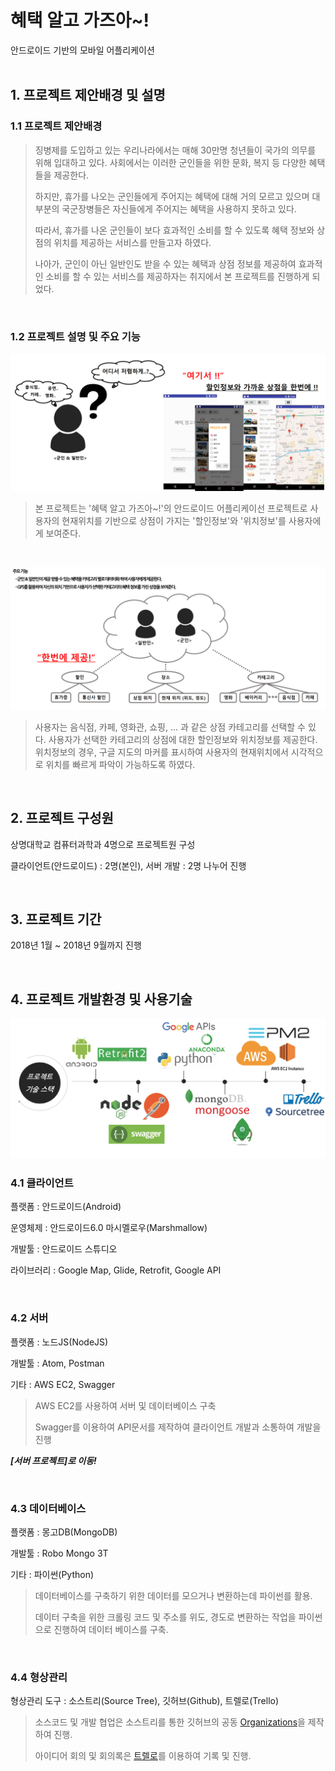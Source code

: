 # 혜택 알고 가즈아~!
안드로이드 기반의 모바일 어플리케이션
<br>
<br>

## 1. 프로젝트 제안배경 및 설명

### 1.1 프로젝트 제안배경

> 징병제를 도입하고 있는 우리나라에서는 매해 30만명 청년들이 국가의 의무를 위해 입대하고 있다. 사회에서는 이러한 군인들을 위한 문화, 복지 등 다양한 혜택들을 제공한다.
>
> 하지만, 휴가를 나오는 군인들에게 주어지는 혜택에 대해 거의 모르고 있으며 대부분의 국군장병들은 자신들에게 주어지는 혜택을 사용하지 못하고 있다.
>
> 따라서, 휴가를 나온 군인들이 보다 효과적인 소비를 할 수 있도록 혜택 정보와 상점의 위치를 제공하는 서비스를 만들고자 하였다.
>
> 나아가, 군인이 아닌 일반인도 받을 수 있는 혜택과 상점 정보를 제공하여 효과적인 소비를 할 수 있는 서비스를 제공하자는 취지에서 본 프로젝트를 진행하게 되었다.

<br>

### 1.2 프로젝트 설명 및 주요 기능

![img1](img/1.png)

> 본 프로젝트는 '혜택 알고 가즈아~!'의 안드로이드 어플리케이선 프로젝트로 사용자의 현재위치를 기반으로 상점이 가지는 '할인정보'와 '위치정보'를 사용자에게 보여준다.

<br>

![img2](img/2.png)

> 사용자는 음식점, 카페, 영화관, 쇼핑, ... 과 같은 상점 카테고리를 선택할 수 있다. 사용자가 선택한 카테고리의 상점에 대한 할인정보와 위치정보를 제공한다. 위치정보의 경우, 구글 지도의 마커를 표시하여 사용자의 현재위치에서 시각적으로 위치를 빠르게 파악이 가능하도록 하였다.

<br>

## 2. 프로젝트 구성원

상명대학교 컴퓨터과학과 4명으로 프로젝트원 구성

클라이언트(안드로이드) : 2명(본인), 서버 개발 : 2명 나누어 진행

<br>

## 3. 프로젝트 기간

2018년 1월 ~ 2018년 9월까지 진행

<br>

## 4. 프로젝트 개발환경 및 사용기술

![img3](img/tech.png)

### 4.1 클라이언트
플랫폼 : 안드로이드(Android)

운영체제 : 안드로이드6.0 마시멜로우(Marshmallow)

개발툴 : 안드로이드 스튜디오

라이브러리 : Google Map, Glide, Retrofit, Google API

<br>

### 4.2 서버
플랫폼 : 노드JS(NodeJS)

개발툴 : Atom, Postman

기타 : AWS EC2, Swagger

> AWS EC2를 사용하여 서버 및 데이터베이스 구축
>
> Swagger를 이용하여 API문서를 제작하여 클라이언트 개발과 소통하여 개발을 진행
>

___[서버 프로젝트]로 이동!___

<br>

### 4.3 데이터베이스
플랫폼 : 몽고DB(MongoDB)

개발툴 : Robo Mongo 3T

기타 : 파이썬(Python)

> 데이터베이스를 구축하기 위한 데이터를 모으거나 변환하는데 파이썬를 활용.
>
> 데이터 구축을 위한 크롤링 코드 및 주소를 위도, 경도로 변환하는 작업을 파이썬으로 진행하여 데이터 베이스를 구축.
>

<br>

### 4.4 형상관리
형상관리 도구 : 소스트리(Source Tree), 깃허브(Github), 트렐로(Trello)

> 소스코드 및 개발 협업은 소스트리를 통한 깃허브의 공동 [Organizations](https://github.com/Graduate-Project-SMU)을 제작하여 진행.
>
> 아이디어 회의 및 회의록은 [트렐로](https://trello.com/b/vTy17bHl)를 이용하여 기록 및 진행.
